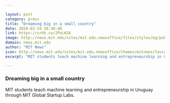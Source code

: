 ```yaml
---

layout: post
category: press
title: "Dreaming big in a small country"
date: 2020-02-24 20:38:40
link: https://vrhk.co/2PoLKS6
image: http://news.mit.edu/sites/mit.edu.newsoffice/files/styles/og/public/images/2020/mit-students-global-startup-labs.jpg
domain: news.mit.edu
author: "MIT News"
icon: http://news.mit.edu/sites/mit.edu.newsoffice/themes/mitnews/favicon.ico
excerpt: "MIT students teach machine learning and entrepreneurship in Uruguay through MIT Global Startup Labs."

---
```


### Dreaming big in a small country

MIT students teach machine learning and entrepreneurship in Uruguay through MIT Global Startup Labs.